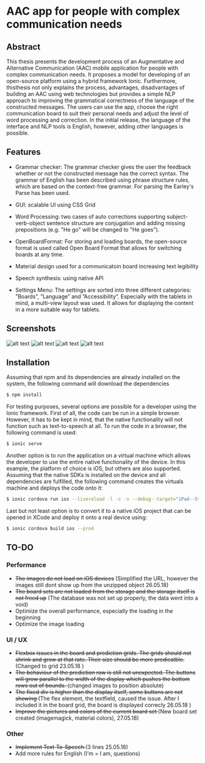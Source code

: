 # AAC app for people with complex communication needs

## Abstract

This thesis presents the development process of an Augmentative and Alternative Communication (AAC) mobile application for people with complex communication needs. It proposes a model for developing of an open-source platform using a hybrid framework Ionic. Furthermore, thisthesis not only explains the process, advantages, disadvantages of building an AAC using web technologies but provides a simple NLP approach to improving the grammatical correctness of the language of the constructed messages. The users can use the app, choose the right communication board to suit their personal needs and adjust the level of word processing and correction. In the initial release, the language of the interface and NLP tools is English, however, adding other languages is possible.

## Features

* Grammar checker: The grammar checker gives the user the feedback whether or not the constructed message has the correct syntax.  The grammar of English has been described using phrase structure rules, which are based on the context-free grammar. For parsing the Earley's Parse has been used.

* GUI: scalable UI using CSS Grid

* Word Processing: two cases of auto corrections supporting subject-verb-object sentence structure are conjugation and adding missing prepositions (e.g. "He go" will be changed to "He goes").

* OpenBoardFormat: For storing and loading boards, the open-source format is used called Open Board Format that allows for switching boards at any time.

* Material design used for a communicatoin board increasing text legibility

* Speech synthesis: using native API 

* Settings Menu: The settings are sorted into three different categories: ”Boards”, ”Language” and  ”Accessibility”. Especially with the tablets in mind, a multi-view layout was used. It allows for displaying the content in a more suitable way for tablets.


## Screenshots

![alt text](https://github.com/jgawrylkowicz/aac/blob/master/img/default-material.png "default-material")
![alt text](https://github.com/jgawrylkowicz/aac/blob/master/img/final_settings.png "settings")
![alt text](https://github.com/jgawrylkowicz/aac/blob/master/img/grammar-correct.png "grammar-correct")
![alt text](https://github.com/jgawrylkowicz/aac/blob/master/img/grammar-incorrect.png "grammar-correct")


## Installation

Assuming that npm and its dependencies are already installed on the system, the following command will download the dependencies

```bash
$ npm install
```

For testing purposes, several options are possible for a developer using the Ionic framework.  First of all, the code can be run in a simple browser.  However, it has to be kept in mind, that the native functionality will not function such as text-to-speech at all. To run the code in a browser, the following command is used:

```bash
$ ionic serve
```

Another option is to run the application on a virtual machine which allows the developer to use the entire native functionality of the device. In this example, the platform of choice is iOS, but others are also supported.  Assuming that the native SDKs is installed on the device and all dependencies are fulfilled, the following command creates the virtuals machine and deploys the code onto it:

```bash
$ ionic cordova run ios --livereload -l -c -s --debug--target="iPad--5th-generation-, 11.2"
```
Last but not least option is to convert it to a native iOS project that can be opened in XCode and deploy it onto a real device using:

```bash
$ ionic cordova build ios --prod
```

## TO-DO

### Performance
* <del>The images do not load on iOS devices</del> (Simplified the URL, however the images still dont show up from the unzipped object 26.05.18)
* <del>The board sets are not loaded from the storage and the storage itself is not freed up</del> (The database was not set up properly, the data went into a void)
* Optimize the overall performance, especially the loading in the beginning 
* Optimize the image loading



### UI / UX
* <del>Flexbox issues in the board and prediction grids. The grids should not shrink and grow at that rate. Their size should be more predicatble. </del> (Changed to grid 23.05.18 )
* <del>The behaviour of the prediction row is still not unexpected. The buttons will grow parallel to the width of the display which pushes the bottom rows out of bounds.  </del> (changed images to position absolute)
* <del> The fixed div is higher than the display itself, some buttons are not showing </del> (The flex element, the textfield, caused the issue. After I included it in the board grid, the board is displayed correcly 26.05.18 )
* <del> Improve the pictures and colors of the current board set </del> (New board set created (imagemagick, material colors), 27.05.18) 

### Other
*  <del> Implement Text-To-Speech  </del> (3 lines 25.05.18)
* Add more rules for English (I'm = I am, questions)


